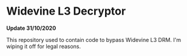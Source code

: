 # Widevine L3 Decryptor
**Update 31/10/2020**

This repository used to contain code to bypass Widevine L3 DRM. I'm wiping it off for legal reasons.

